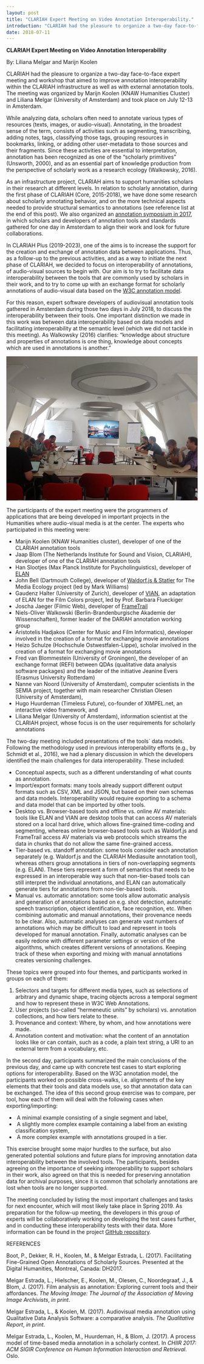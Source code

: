 ```yaml
---
layout: post
title: "CLARIAH Expert Meeting on Video Annotation Interoperability."
introduction: "CLARIAH had the pleasure to organize a two-day face-to-face expert meeting and workshop that aimed to improve annotation interoperability within the CLARIAH infrastructure as well as with external annotation tools. The meeting took place on July 12-13 in Amsterdam."
date: 2018-07-11
---
```


**CLARIAH Expert Meeting on Video Annotation Interoperability**

By: Liliana Melgar and Marijn Koolen

CLARIAH had the pleasure to organize a two-day face-to-face expert meeting and workshop that aimed to improve annotation interoperability within the CLARIAH infrastructure as well as with external annotation tools. The meeting was organized by Marijn Koolen (KNAW Humanities Cluster) and Liliana Melgar (University of Amsterdam) and took place on July 12-13 in Amsterdam.

While analyzing data, scholars often need to annotate various types of resources (texts, images, or audio-visual). Annotating, in the broadest sense of the term, consists of activities such as segmenting, transcribing, adding notes, tags, classifying those tags, grouping resources in bookmarks, linking, or adding other user-metadata to those sources and their fragments. Since these activities are essential to interpretation, annotation has been recognized as one of the “scholarly primitives” (Unsworth, 2000), and as an essential part of knowledge production from the perspective of scholarly work as a research ecology (Walkowsky, 2016).

As an infrastructure project, CLARIAH aims to support humanities scholars in their research at different levels. In relation to scholarly annotation, during the first phase of CLARIAH (Core, 2015-2018), we have done some research about scholarly annotating behavior, and on the more technical aspects needed to provide structural semantics to annotations (see reference list at the end of this post). We also organized an [annotation symposium in 2017](https://clariah.github.io/mediasuite-blog/blog/2017/05/11/CLARIAH-annotation-symposium), in which scholars and developers of annotation tools and standards gathered for one day in Amsterdam to align their work and look for future collaborations. 

In CLARIAH Plus (2019-2023), one of the aims is to increase the support for the creation and exchange of annotation data between applications. Thus, as a follow-up to the previous activities, and as a way to initiate the next phase of CLARIAH, we decided to focus on interoperability of annotations, of audio-visual sources to begin with. Our aim is to try to facilitate data interoperability between the tools that are commonly used by scholars in their work, and to try to come up with an exchange format for scholarly annotations of audio-visual data based on the [W3C annotation model](https://www.w3.org/TR/annotation-model/). 

For this reason, expert software developers of audiovisual annotation tools gathered in Amsterdam during those two days in July 2018, to discuss the interoperability between their tools. One important distinction we made in this work was between data interoperability based on data models and facilitating interoperability at the semantic level (which we did not tackle in this meeting). As Walkowsky (2016) clarifies: “knowledge about structure and properties of annotations is one thing, knowledge about concepts which are used in annotations is another.”

![Participants Annotation Expert Meeting](https://github.com/CLARIAH/mediasuite-blog/blob/master/img/posts/2018-07-11_annotation-expert-meeting1.jpg?raw=true "2018-07-11_annotation-expert-meeting1.jpg")

The participants of the expert meeting were the programmers of applications that are being developed in important projects in the Humanities where audio-visual media is at the center. The experts who participated in this meeting were:

- Marijn Koolen (KNAW Humanities cluster), developer of one of the CLARIAH annotation tools
- Jaap Blom (The Netherlands Institute for Sound and Vision, CLARIAH), developer of one of the CLARIAH annotation tools
- Han Slootjes (Max Planck Institute for Psycholinguistics), developer of [ELAN](https://tla.mpi.nl/tools/tla-tools/elan/)
- John Bell (Dartmouth College), developer of [Waldorf.js & Statler](http://www.johnpbell.com/the-semantic-annotation-tool/) for The Media Ecology project (led by Mark Williams)
- Gaudenz Halter (University of Zurich), developer of [VIAN](https://filmcolors.org/2018/03/08/vian/), an adaptation of ELAN for the Film Colors project, led by Prof. Barbara Flueckiger
- Joscha Jaeger (Filmic Web), developer of [FrameTrail](https://frametrail.org/)
- Niels-Oliver Walkowski (Berlin-Brandenburgische Akademie der Wissenschaften), former leader of the DARIAH annotation working group
- Aristotelis Hadjakos (Center for Music and Film Informatics), developer involved in the creation of a format for exchanging movie annotations
- Heizo Schulze (Hochschule Ostwestfalen-Lippe), scholar involved in the creation of a format for exchanging movie annotations
- Fred van Blommestein (University of Groningen), the developer of an exchange format (REFI) between QDAs (qualitative data analysis software packages) and the leader of the initiative Jeanine Evers (Erasmus University Rotterdam)
- Nanne van Noord (University of Amsterdam), computer scientists in the SEMIA project, together with main researcher Christian Olesen (University of Amsterdam),
- Hugo Huurdeman (Timeless Future), co-founder of XIMPEL.net, an interactive video framework, and
- Liliana Melgar (University of Amsterdam), information scientist at the CLARIAH project, whose focus is on the user requirements for scholarly annotations

The two-day meeting included presentations of the tools´ data models. Following the methodology used in previous interoperability efforts (e.g., by Schmidt et al., 2016), we had a plenary discussion in which the developers identified the main challenges for data interoperability. These included:

- Conceptual aspects, such as a different understanding of what counts as annotation.
- Import/export formats: many tools already support different output formats such as CSV, XML and JSON, but based on their own schemas and data models. Interoperability would require exporting to a schema and data model that can be imported by other tools.
- Desktop vs. Browser-based tools and offline vs. online AV materials: tools like ELAN and VIAN are desktop tools that can access AV materials stored on a local hard drive, which allows fine-grained time-coding and segmenting, whereas online browser-based tools such as Waldorf.js and FrameTrail access AV materials via web protocols which streams the data in chunks that do not allow the same fine-grained access.  
- Tier-based vs. standoff annotation: some tools consider each annotation separately (e.g. Waldorf.js and the CLARIAH Mediasuite annotation tool), whereas others group annotations in tiers of non-overlapping segments (e.g. ELAN). These tiers represent a form of semantics that needs to be expressed in an interoperable way such that non-tier-based tools can still interpret the individual annotations, and ELAN can automatically generate tiers for annotations from non-tier-based tools. 
- Manual vs. automatic annotation: some tools allow automatic analysis and generation of annotations based on e.g. shot detection, automatic speech transcription, object identification, face recognition, etc. When combining automatic and manual annotations, their provenance needs to be clear. Also, automatic analyses can generate vast numbers of annotations which may be difficult to load and represent in tools developed for manual annotation. Finally, automatic analyses can be easily redone with different parameter settings or version of the algorithms, which creates different versions of annotations. Keeping track of these when exporting and mixing with manual annotations creates versioning challenges. 

These topics were grouped into four themes, and participants worked in groups on each of them:

1. Selectors and targets for different media types, such as selections of arbitrary and dynamic shape, tracing objects across a temporal segment and how to represent these in W3C Web Annotations. 
2. User projects (so-called “hermeneutic units” by scholars) vs. annotation collections, and how tiers relate to these.
3. Provenance and context: Where, by whom, and how annotations were made.
4. Annotation content and motivation: what the content of an annotation looks like or can contain, such as a code, a plain text string, a URI to an external term from a vocabulary, etc. 

In the second day, participants summarized the main conclusions of the previous day, and came up with concrete test cases to start exploring options for interoperability. Based on the W3C annotation model, the participants worked on possible cross-walks, i.e. alignments of the key elements that their tools and data models use, so that annotation data can be exchanged. The idea of this second group exercise was to compare, per tool, how each of them will deal with the following cases when exporting/importing:

- ​      A minimal example consisting of a single segment and label,
- ​      A slightly more complex example containing a label from an existing classification system,
- ​      A more complex example with annotations grouped in a tier.

This exercise brought some major hurdles to the surface, but also generated potential solutions and future plans for improving annotation data interoperability between the involved tools. The participants, besides agreeing on the importance of seeking interoperability to support scholars in their work, also agreed on that this is needed for preserving annotation data for archival purposes, since it is common that scholarly annotations are lost when tools are no longer supported.

The meeting concluded by listing the most important challenges and tasks for next encounter, which will most likely take place in Spring 2019. As preparation for the follow-up meeting, the developers in this group of experts will be collaboratively working on developing the test cases further, and in conducting these interoperability tests with their data.    More information can be found in the project [GitHub repository](https://github.com/CLARIAH/video-annotation-interoperability).

REFERENCES

Boot, P., Dekker, R. H., Koolen, M., & Melgar Estrada, L. (2017). Facilitating Fine-Grained Open Annotations of Scholarly Sources. Presented at the Digital Humanities, Montreal, Canada: DH2017.

Melgar Estrada, L., Hielscher, E., Koolen, M., Olesen, C., Noordegraaf, J., & Blom, J. (2017). Film analysis as annotation: Exploring current tools and their affordances. *The Moving Image: The Journal of the Association of Moving Image Archivists*, *in print*.

Melgar Estrada, L., & Koolen, M. (2017). Audiovisual media annotation using Qualitative Data Analysis Software: a comparative analysis. *The Qualitative Report*, *in print*.

Melgar Estrada, L., Koolen, M., Huurdeman, H., & Blom, J. (2017). A process model of time-based media annotation in a scholarly context. In *CHIIR 2017: ACM SIGIR Conference on Human Information Interaction and Retrieval*. Oslo.